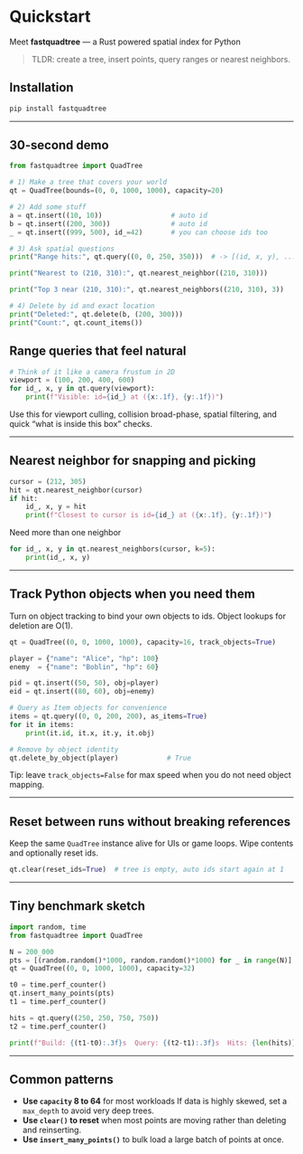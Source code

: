 # Quickstart

Meet **fastquadtree** — a Rust powered spatial index for Python

> TLDR: create a tree, insert points, query ranges or nearest neighbors.

## Installation

```bash
pip install fastquadtree
```

---

## 30-second demo

```python
from fastquadtree import QuadTree

# 1) Make a tree that covers your world
qt = QuadTree(bounds=(0, 0, 1000, 1000), capacity=20)

# 2) Add some stuff
a = qt.insert((10, 10))                 # auto id
b = qt.insert((200, 300))               # auto id
_ = qt.insert((999, 500), id_=42)       # you can choose ids too

# 3) Ask spatial questions
print("Range hits:", qt.query((0, 0, 250, 350)))  # -> [(id, x, y), ...]

print("Nearest to (210, 310):", qt.nearest_neighbor((210, 310)))

print("Top 3 near (210, 310):", qt.nearest_neighbors((210, 310), 3))

# 4) Delete by id and exact location
print("Deleted:", qt.delete(b, (200, 300)))
print("Count:", qt.count_items())
```

## Range queries that feel natural

```python
# Think of it like a camera frustum in 2D
viewport = (100, 200, 400, 600)
for id_, x, y in qt.query(viewport):
    print(f"Visible: id={id_} at ({x:.1f}, {y:.1f})")
```

Use this for viewport culling, collision broad-phase, spatial filtering, and quick “what is inside this box” checks.

---

## Nearest neighbor for snapping and picking

```python
cursor = (212, 305)
hit = qt.nearest_neighbor(cursor)
if hit:
    id_, x, y = hit
    print(f"Closest to cursor is id={id_} at ({x:.1f}, {y:.1f})")
```

Need more than one neighbor

```python
for id_, x, y in qt.nearest_neighbors(cursor, k=5):
    print(id_, x, y)
```

---

## Track Python objects when you need them

Turn on object tracking to bind your own objects to ids. Object lookups for deletion are O(1).

```python
qt = QuadTree((0, 0, 1000, 1000), capacity=16, track_objects=True)

player = {"name": "Alice", "hp": 100}
enemy  = {"name": "Boblin", "hp": 60}

pid = qt.insert((50, 50), obj=player)
eid = qt.insert((80, 60), obj=enemy)

# Query as Item objects for convenience
items = qt.query((0, 0, 200, 200), as_items=True)
for it in items:
    print(it.id, it.x, it.y, it.obj)

# Remove by object identity
qt.delete_by_object(player)            # True
```

Tip: leave `track_objects=False` for max speed when you do not need object mapping.

---

## Reset between runs without breaking references

Keep the same `QuadTree` instance alive for UIs or game loops. Wipe contents and optionally reset ids.

```python
qt.clear(reset_ids=True)  # tree is empty, auto ids start again at 1
```

---

## Tiny benchmark sketch

```python
import random, time
from fastquadtree import QuadTree

N = 200_000
pts = [(random.random()*1000, random.random()*1000) for _ in range(N)]
qt = QuadTree((0, 0, 1000, 1000), capacity=32)

t0 = time.perf_counter()
qt.insert_many_points(pts)
t1 = time.perf_counter()

hits = qt.query((250, 250, 750, 750))
t2 = time.perf_counter()

print(f"Build: {(t1-t0):.3f}s  Query: {(t2-t1):.3f}s  Hits: {len(hits)}")
```

---

## Common patterns

* **Use `capacity` 8 to 64** for most workloads
  If data is highly skewed, set a `max_depth` to avoid very deep trees.
* **Use `clear()` to reset** when most points are moving rather than deleting and reinserting.
* **Use `insert_many_points()`** to bulk load a large batch of points at once.
